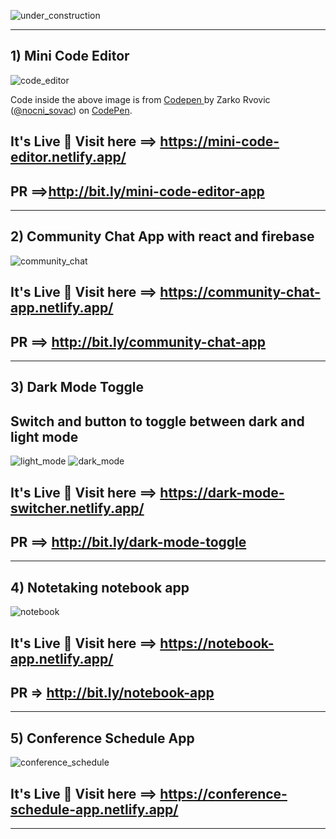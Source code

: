 ![under_construction](https://user-images.githubusercontent.com/37651620/93677983-a7942e00-facc-11ea-8b6d-b57e73dc73bf.png)

---
## 1) Mini Code Editor
![code_editor](https://user-images.githubusercontent.com/37651620/93988236-32647980-fda8-11ea-9052-3238ea4a42b2.png)

<span>Code inside the above image is from <a href="https://codepen.io/nocni_sovac/pen/poyabaB">
Codepen </a> by Zarko Rvovic (<a href="https://codepen.io/nocni_sovac">@nocni_sovac</a>)
on <a href="https://codepen.io">CodePen</a>.</span>


## It's Live 🎉 Visit here ==> https://mini-code-editor.netlify.app/
## PR ==>http://bit.ly/mini-code-editor-app
---

## 2) Community Chat App with react and firebase
![community_chat](https://user-images.githubusercontent.com/37651620/94143516-a7f74500-fe8f-11ea-9105-188e31f1d62a.png)

## It's Live 🎉 Visit here ==> https://community-chat-app.netlify.app/
## PR ==> http://bit.ly/community-chat-app
---

## 3) Dark Mode Toggle 
## Switch and button to toggle between dark and light mode
![light_mode](https://user-images.githubusercontent.com/37651620/94393048-c43dff00-0179-11eb-9181-31e24e54ab8b.png)
![dark_mode](https://user-images.githubusercontent.com/37651620/94393067-cef89400-0179-11eb-8488-fe54d93901b9.png)

## It's Live 🎉 Visit here ==> https://dark-mode-switcher.netlify.app/
## PR ==> http://bit.ly/dark-mode-toggle
---
## 4) Notetaking notebook app
![notebook](https://user-images.githubusercontent.com/37651620/94556131-54fd0380-027c-11eb-9926-c55a3130bb36.png)

## It's Live 🎉 Visit here ==> https://notebook-app.netlify.app/

## PR => http://bit.ly/notebook-app
---
## 5) Conference Schedule App
![conference_schedule](https://user-images.githubusercontent.com/37651620/94646070-2844fc80-030d-11eb-8fe5-cdc881f88d8c.png)

## It's Live 🎉 Visit here ==> https://conference-schedule-app.netlify.app/
---
